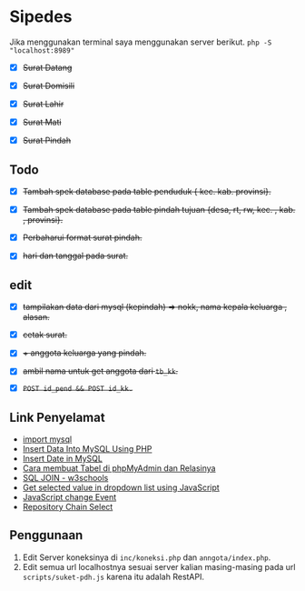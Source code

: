 # Sipedes

Jika menggunakan terminal saya menggunakan server berikut.
`php -S "localhost:8989"`

- [x] ~~Surat Datang~~
- [x] ~~Surat Domisili~~
- [x] ~~Surat Lahir~~
- [x] ~~Surat Mati~~
- [x] ~~Surat Pindah~~


## Todo
- [x] ~~Tambah spek database pada table penduduk { kec. kab. provinsi}.~~
- [x] ~~Tambah spek database pada table pindah tujuan {desa, rt, rw, kec. , kab. , provinsi}.~~
- [x] ~~Perbaharui format surat pindah.~~
- [x] ~~hari dan tanggal pada surat.~~


## edit
- [x] ~~tampilakan data dari mysql (kepindah) => nokk, nama kepala keluarga , alasan.~~
- [x] ~~cetak surat.~~
- [x] ~~+ anggota keluarga yang pindah.~~
- [x] ~~ambil nama untuk get anggota dari `tb_kk`.~~
- [x] ~~`POST id_pend && POST id_kk.`~~


## Link Penyelamat
- [import mysql](https://nicolasbouliane.com/blog/how-to-fix-the-1046-no-database-selected-error-in-phpmyadmin)
- [Insert Data Into MySQL Using PHP](https://www.studentstutorial.com/php/php-mysql-data-insert)
- [Insert Date in MySQL](https://www.ntchosting.com/encyclopedia/databases/mysql/insert-date/)
- [Cara membuat Tabel di phpMyAdmin dan Relasinya](https://kelasprogrammer.com/cara-membuat-tabel-di-phpmyadmin/#Memulai_membuat_tabel_di_phpMyAdmin)
- [SQL JOIN - w3schools](https://www.w3schools.com/sql/sql_join.asp)
- [Get selected value in dropdown list using JavaScript](https://stackoverflow.com/questions/1085801/get-selected-value-in-dropdown-list-using-javascript)
- [JavaScript change Event](https://www.javascripttutorial.net/javascript-dom/javascript-change-event/)
- [Repository Chain Select](https://github.com/agitnaeta/chainselect/blob/master/app.js#L6-L30)



## Penggunaan
1. Edit Server koneksinya di `inc/koneksi.php` dan `anngota/index.php`.
2. Edit semua url localhostnya sesuai server kalian masing-masing pada url `scripts/suket-pdh.js` karena itu adalah RestAPI.

